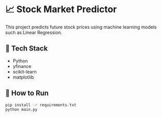 # 📈 Stock Market Predictor

This project predicts future stock prices using machine learning models such as Linear Regression.

## 🔧 Tech Stack
- Python
- yfinance
- scikit-learn
- matplotlib

## 🚀 How to Run
```bash
pip install -r requirements.txt
python main.py
```
